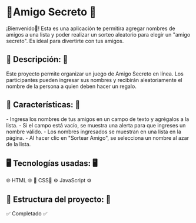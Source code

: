 <h1>🌟Amigo Secreto 🌟</h1>

¡Bienvenido🎉! 
Esta es una aplicación te permitira agregar nombres de amigos a una lista y poder realizar un sorteo aleatorio para elegir un "amigo secreto". 
Es ideal para divertirte con tus amigos.

<h2> 📖 Descripción: 📖</h2>
Este proyecto permite organizar un juego de Amigo Secreto en línea. Los participantes pueden ingresar sus nombres y recibirán aleatoriamente el nombre de la persona a quien deben hacer un regalo.

<h2> 🚀 Características: 🚀 </h2>
- Ingresa los nombres de tus amigos en un campo de texto y agrégalos a la lista.
- Si el campo está vacío, se muestra una alerta para que ingreses un nombre válido.
- Los nombres ingresados se muestran en una lista en la página.
- Al hacer clic en "Sortear Amigo", se selecciona un nombre al azar de la lista.

<h2> 🖥️ Tecnologías usadas: 🖥️</h2>
🌐 HTML 🌐
🎨 CSS🎨
⚙️ JavaScript ⚙️

<h2> 📂 Estructura del proyecto: 📂</h2>
✅ Completado ✅

